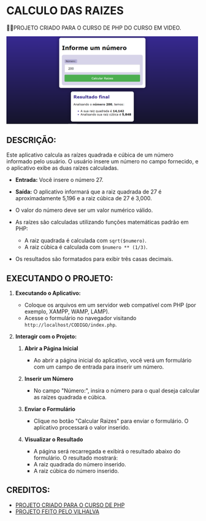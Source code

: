 # CALCULO DAS RAIZES
👨‍🏫PROJETO CRIADO PARA O CURSO DE PHP DO CURSO EM VIDEO.

<img src="FOTO.png" align="center" width="500"> <br>

## DESCRIÇÃO:
Este aplicativo calcula as raízes quadrada e cúbica de um número informado pelo usuário. O usuário insere um número no campo fornecido, e o aplicativo exibe as duas raízes calculadas.

- **Entrada:** Você insere o número 27.
- **Saída:** O aplicativo informará que a raiz quadrada de 27 é aproximadamente 5,196 e a raiz cúbica de 27 é 3,000.

- O valor do número deve ser um valor numérico válido.
- As raízes são calculadas utilizando funções matemáticas padrão em PHP:
  - A raiz quadrada é calculada com `sqrt($numero)`.
  - A raiz cúbica é calculada com `$numero ** (1/3)`.
- Os resultados são formatados para exibir três casas decimais.

## EXECUTANDO O PROJETO:
1. **Executando o Aplicativo:**
   - Coloque os arquivos em um servidor web compatível com PHP (por exemplo, XAMPP, WAMP, LAMP).
   - Acesse o formulário no navegador visitando `http://localhost/CODIGO/index.php`.

2. **Interagir com o Projeto:**
   1. **Abrir a Página Inicial**
      - Ao abrir a página inicial do aplicativo, você verá um formulário com um campo de entrada para inserir um número.

   2. **Inserir um Número**
      - No campo "Número:", insira o número para o qual deseja calcular as raízes quadrada e cúbica.

   3. **Enviar o Formulário**
      - Clique no botão "Calcular Raizes" para enviar o formulário. O aplicativo processará o valor inserido.

   4. **Visualizar o Resultado**
      - A página será recarregada e exibirá o resultado abaixo do formulário. O resultado mostrará:
      - A raiz quadrada do número inserido.
      - A raiz cúbica do número inserido. 
   
## CREDITOS:
- [PROJETO CRIADO PARA O CURSO DE PHP](https://github.com/VILHALVA/CURSO-DE-PHP)
- [PROJETO FEITO PELO VILHALVA](https://github.com/VILHALVA)





